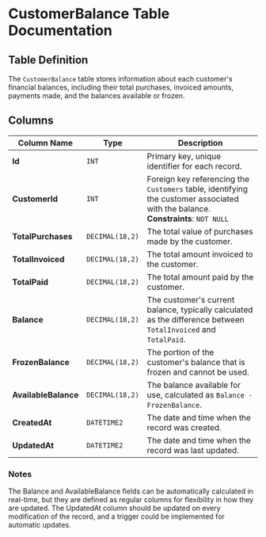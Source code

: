 # CustomerBalance Table Documentation

## Table Definition

The `CustomerBalance` table stores information about each customer's financial balances, including their total purchases, invoiced amounts, payments made, and the balances available or frozen.

## Columns

| Column Name          | Type            | Description                                                                                                                      |
| -------------------- | --------------- | -------------------------------------------------------------------------------------------------------------------------------- |
| **Id**               | `INT`           | Primary key, unique identifier for each record.                                                                                  |
| **CustomerId**       | `INT`           | Foreign key referencing the `Customers` table, identifying the customer associated with the balance. **Constraints**: `NOT NULL` |
| **TotalPurchases**   | `DECIMAL(18,2)` | The total value of purchases made by the customer.                                                                               |
| **TotalInvoiced**    | `DECIMAL(18,2)` | The total amount invoiced to the customer.                                                                                       |
| **TotalPaid**        | `DECIMAL(18,2)` | The total amount paid by the customer.                                                                                           |
| **Balance**          | `DECIMAL(18,2)` | The customer's current balance, typically calculated as the difference between `TotalInvoiced` and `TotalPaid`.                  |
| **FrozenBalance**    | `DECIMAL(18,2)` | The portion of the customer's balance that is frozen and cannot be used.                                                         |
| **AvailableBalance** | `DECIMAL(18,2)` | The balance available for use, calculated as `Balance - FrozenBalance`.                                                          |
| **CreatedAt**        | `DATETIME2`     | The date and time when the record was created.                                                                                   |
| **UpdatedAt**        | `DATETIME2`     | The date and time when the record was last updated.                                                                              |

### Notes

The Balance and AvailableBalance fields can be automatically calculated in real-time, but they are defined as regular columns for flexibility in how they are updated.
The UpdatedAt column should be updated on every modification of the record, and a trigger could be implemented for automatic updates.

